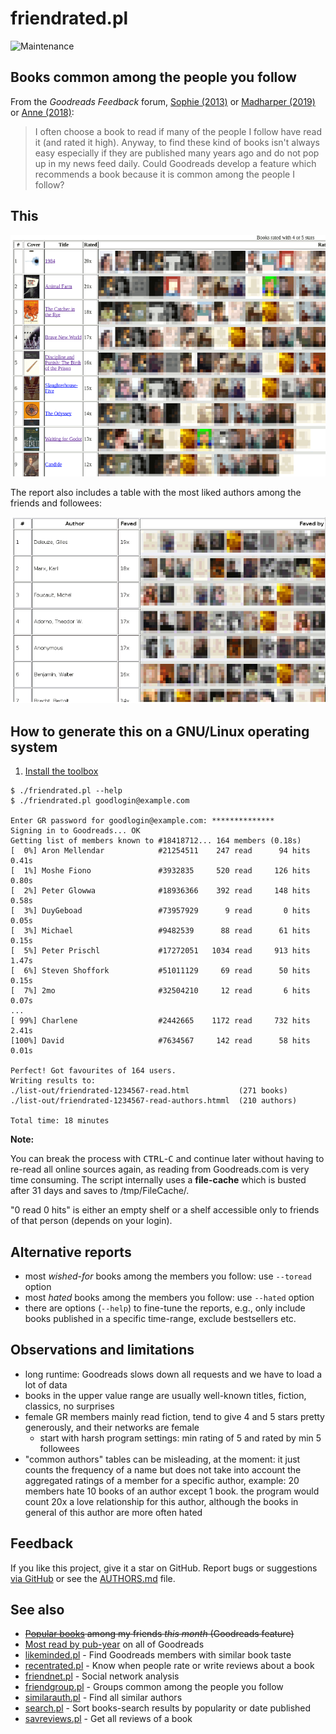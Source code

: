 # friendrated.pl

![Maintenance](https://img.shields.io/maintenance/yes/2019.svg)


## Books common among the people you follow

From the _Goodreads Feedback_ forum, 
[Sophie (2013)](https://web.archive.org/web/20190525013028/https://www.goodreads.com/topic/show/1573755-most-popular-books-among-friends) or 
[Madharper (2019)](https://help.goodreads.com/s/question/0D51H00004RMzDLSA1/is-there-any-way-to-list-all-the-books-that-my-friends-have-given-five-star-ratings-to?t=1566829298278) or
[Anne (2018)](https://web.archive.org/web/20190525012925/https://www.goodreads.com/topic/show/19320371-recommendations):
> I often choose a book to read if many of the people I follow have read it
> (and rated it high). Anyway, to find these kind of books isn't always easy
> especially if they are published many years ago and do not pop up in my news
> feed daily.
> Could Goodreads develop a feature which recommends a book because it is
> common among the people I follow?


## This

![Screenshot](img/friendrated2.png?raw=true "Screenshot")

The report also includes a table with the most liked authors among the friends and followees:

![Screenshot](img/friendrated3.png?raw=true "Screenshot")


## How to generate this on a GNU/Linux operating system

1. [Install the toolbox](../README.md#Getting-started)

```console
$ ./friendrated.pl --help
$ ./friendrated.pl goodlogin@example.com

Enter GR password for goodlogin@example.com: **************
Signing in to Goodreads... OK
Getting list of members known to #18418712... 164 members (0.18s)
[  0%] Aron Mellendar            #21254511    247 read      94 hits     0.41s
[  1%] Moshe Fiono               #3932835     520 read     126 hits     0.80s
[  2%] Peter Glowwa              #18936366    392 read     148 hits     0.58s
[  3%] DuyGeboad                 #73957929      9 read       0 hits     0.05s
[  3%] Michael                   #9482539      88 read      61 hits     0.15s
[  5%] Peter Prischl             #17272051   1034 read     913 hits     1.47s
[  6%] Steven Shoffork           #51011129     69 read      50 hits     0.15s
[  7%] 2mo                       #32504210     12 read       6 hits     0.07s
...
[ 99%] Charlene                  #2442665    1172 read     732 hits     2.41s
[100%] David                     #7634567     142 read      58 hits     0.01s

Perfect! Got favourites of 164 users.
Writing results to:
./list-out/friendrated-1234567-read.html           (271 books)
./list-out/friendrated-1234567-read-authors.htmml  (210 authors)

Total time: 18 minutes
```

**Note:**

You can break the process with <kbd>CTRL</kbd>-<kbd>C</kbd> and continue later
without having to re-read all online sources again, as reading from
Goodreads.com is very time consuming.  The script internally uses a
**file-cache** which is busted after 31 days and saves to /tmp/FileCache/.

"0 read 0 hits" is either an empty shelf or a shelf accessible only to friends
of that person (depends on your login).


## Alternative reports

- most _wished-for_ books among the members you follow: use `--toread` option
- most _hated_ books among the members you follow: use `--hated` option
- there are options (`--help`) to fine-tune the reports, e.g., 
	only include books published in a specific time-range, 
	exclude bestsellers etc.


## Observations and limitations

- long runtime: Goodreads slows down all requests and we have to load a lot of data
- books in the upper value range are usually well-known titles, fiction, classics, no surprises
- female GR members mainly read fiction, tend to give 4 and 5 stars pretty generously, 
  and their networks are female
  - start with harsh program settings: min rating of 5 and rated by min 5 followees
- "common authors" tables can be misleading, at the moment:
  it just counts the frequency of a name but does not take into account
  the aggregated ratings of a member for a specific author, example:
  20 members hate 10 books of an author except 1 book.
  the program would count 20x a love relationship for this author,
  although the books in general of this author are more often hated


## Feedback

If you like this project, give it a star on GitHub.
Report bugs or suggestions [via GitHub](https://github.com/andre-st/goodreads-toolbox/issues) 
or see the [AUTHORS.md](../AUTHORS.md) file.


## See also

- ~~[Popular books](https://www.goodreads.com/friend/popular_books) among my friends _this month_ (Goodreads feature)~~
- [Most read by pub-year](https://www.goodreads.com/book/popular_by_date/1919/) on all of Goodreads
- [likeminded.pl](likeminded.md)   - Find Goodreads members with similar book taste
- [recentrated.pl](recentrated.md) - Know when people rate or write reviews about a book
- [friendnet.pl](friendnet.md)     - Social network analysis
- [friendgroup.pl](friendgroup.md) - Groups common among the people you follow
- [similarauth.pl](similarauth.md) - Find all similar authors
- [search.pl](search.md)           - Sort books-search results by popularity or date published
- [savreviews.pl](savreviews.md)   - Get all reviews of a book

